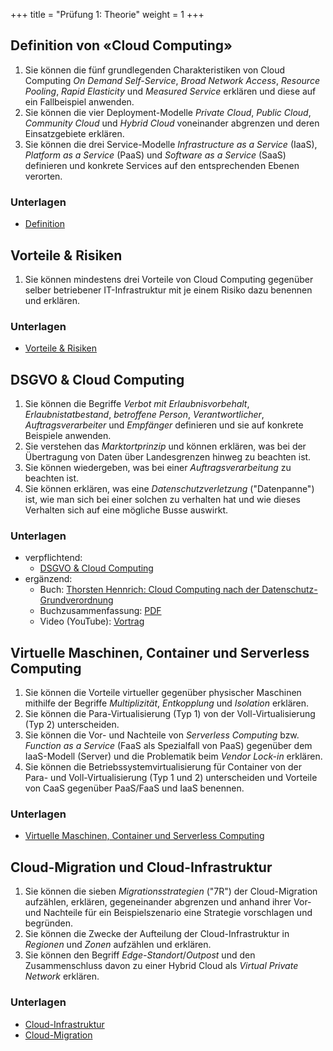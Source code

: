 +++
title = "Prüfung 1: Theorie"
weight = 1
+++

## Definition von «Cloud Computing»

1. Sie können die fünf grundlegenden Charakteristiken von Cloud Computing _On Demand Self-Service_, _Broad Network Access_, _Resource Pooling_, _Rapid Elasticity_ und _Measured Service_ erklären und diese auf ein Fallbeispiel anwenden.
2. Sie können die vier Deployment-Modelle _Private Cloud_, _Public Cloud_, _Community Cloud_ und _Hybrid Cloud_ voneinander abgrenzen und deren Einsatzgebiete erklären.
3. Sie können die drei Service-Modelle _Infrastructure as a Service_ (IaaS), _Platform as a Service_ (PaaS) und _Software as a Service_ (SaaS) definieren und konkrete Services auf den entsprechenden Ebenen verorten.

### Unterlagen

- [Definition](/theorie/definition)

## Vorteile & Risiken

1. Sie können mindestens drei Vorteile von Cloud Computing gegenüber selber betriebener IT-Infrastruktur mit je einem Risiko dazu benennen und erklären.

### Unterlagen

- [Vorteile & Risiken](/theorie/vorteile-risiken)

## DSGVO & Cloud Computing

1. Sie können die Begriffe _Verbot mit Erlaubnisvorbehalt_, _Erlaubnistatbestand_, _betroffene Person_, _Verantwortlicher_, _Auftragsverarbeiter_ und _Empfänger_ definieren und sie auf konkrete Beispiele anwenden.
2. Sie verstehen das _Marktortprinzip_ und können erklären, was bei der Übertragung von Daten über Landesgrenzen hinweg zu beachten ist.
3. Sie können wiedergeben, was bei einer _Auftragsverarbeitung_ zu beachten ist.
4. Sie können erklären, was eine _Datenschutzverletzung_ ("Datenpanne") ist, wie man sich bei einer solchen zu verhalten hat und wie dieses Verhalten sich auf eine mögliche Busse auswirkt.

### Unterlagen

- verpflichtend:
    - [DSGVO & Cloud Computing](/theorie/dsgvo)
- ergänzend:
    - Buch: [Thorsten Hennrich: Cloud Computing nach der Datenschutz-Grundverordnung](https://dpunkt.de/produkt/cloud-computing-nach-der-datenschutz-grundverordnung/)
    - Buchzusammenfassung: [PDF](https://raw.githubusercontent.com/patrickbucher/books/master/hennrich_cloud-computing-dsgvo.pdf)
    - Video (YouTube): [Vortrag](https://www.youtube.com/watch?v=8lz2lwo9vT4)

## Virtuelle Maschinen, Container und Serverless Computing

1. Sie können die Vorteile virtueller gegenüber physischer Maschinen mithilfe der Begriffe _Multiplizität_, _Entkopplung_ und _Isolation_ erklären.
2. Sie können die Para-Virtualisierung (Typ 1) von der Voll-Virtualisierung (Typ 2) unterscheiden.
3. Sie können die Vor- und Nachteile von _Serverless Computing_ bzw. _Function as a Service_ (FaaS als Spezialfall von PaaS) gegenüber dem IaaS-Modell (Server) und die Problematik beim _Vendor Lock-in_ erklären.
4. Sie können die Betriebssystemvirtualisierung für Container von der Para- und Voll-Virtualisierung (Typ 1 und 2) unterscheiden und Vorteile von CaaS gegenüber PaaS/FaaS und IaaS benennen.

### Unterlagen

- [Virtuelle Maschinen, Container und Serverless Computing](/theorie/vms-container-serverless/)

## Cloud-Migration und Cloud-Infrastruktur

1. Sie können die sieben _Migrationsstrategien_ ("7R") der Cloud-Migration aufzählen, erklären, gegeneinander abgrenzen und anhand ihrer Vor- und Nachteile für ein Beispielszenario eine Strategie vorschlagen und begründen.
2. Sie können die Zwecke der Aufteilung der Cloud-Infrastruktur in _Regionen_ und _Zonen_ aufzählen und erklären.
3. Sie können den Begriff _Edge-Standort_/_Outpost_ und den Zusammenschluss davon zu einer Hybrid Cloud als _Virtual Private Network_ erklären.

### Unterlagen

- [Cloud-Infrastruktur](/theorie/cloud-infrastruktur/)
- [Cloud-Migration](/theorie/cloud-migration/)